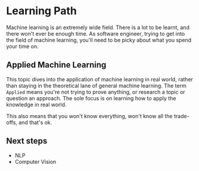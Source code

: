 # Learning Path

Machine learning is an extremely wide field. There is a lot to be learnt, and there won't ever be enough time. As software engineer, trying to get into the field of machine learning, you'll need to be picky about what you spend your time on.

## Applied Machine Learning

This topic dives into the application of machine learning in real world, rather than staying in the theoretical lane of general machine learning. The term `Applied` means you're not trying to prove anything, or research a topic or question an approach. The sole focus is on learning how to apply the knowledge in real world.

This also means that you won't know everything, won't know all the trade-offs, and that's ok.

## Next steps

* NLP
* Computer Vision
